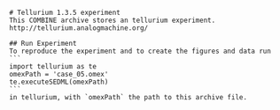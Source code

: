 
        # Tellurium 1.3.5 experiment
        This COMBINE archive stores an tellurium experiment.
        http://tellurium.analogmachine.org/

        ## Run Experiment
        To reproduce the experiment and to create the figures and data run
        ```
        import tellurium as te
        omexPath = 'case_05.omex'
        te.executeSEDML(omexPath)
        ```
        in tellurium, with `omexPath` the path to this archive file.
        